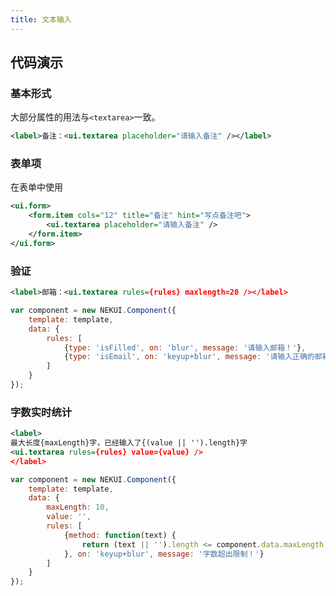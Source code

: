 ```yaml
---
title: 文本输入
---
```


## 代码演示

### 基本形式

大部分属性的用法与`<textarea>`一致。

<!-- demo_start -->
<div class="m-example"></div>

```xml
<label>备注：<ui.textarea placeholder="请输入备注" /></label>
```
<!-- demo_end -->

### 表单项

在表单中使用

<!-- demo_start -->
<div class="m-example"></div>

```xml
<ui.form>
    <form.item cols="12" title="备注" hint="写点备注吧">
        <ui.textarea placeholder="请输入备注" />
    </form.item>
</ui.form>
```
<!-- demo_end -->

### 验证

<!-- demo_start -->
<div class="m-example"></div>

```xml
<label>邮箱：<ui.textarea rules={rules} maxlength=20 /></label>
```

```javascript
var component = new NEKUI.Component({
    template: template,
    data: {
        rules: [
            {type: 'isFilled', on: 'blur', message: '请输入邮箱！'},
            {type: 'isEmail', on: 'keyup+blur', message: '请输入正确的邮箱！'}
        ]
    }
});
```
<!-- demo_end -->

### 字数实时统计

<!-- demo_start -->
<div class="m-example"></div>

```xml
<label>
最大长度{maxLength}字，已经输入了{(value || '').length}字
<ui.textarea rules={rules} value={value} />
</label>
```

```javascript
var component = new NEKUI.Component({
    template: template,
    data: {
        maxLength: 10,
        value: '',
        rules: [
            {method: function(text) {
                return (text || '').length <= component.data.maxLength;
            }, on: 'keyup+blur', message: '字数超出限制！'}
        ]
    }
});
```
<!-- demo_end -->
